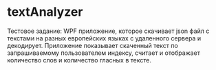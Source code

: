# textAnalyzer
Тестовое задание:
WPF приложение, которое скачивает json файл с текстами на разных европейских языках с удаленного сервера и декодирует. 
Приложение показывает скаченный текст по запрашиваемому пользователем индексу, считает и отображает количество слов и количество гласных в тексте.
